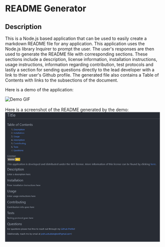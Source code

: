 
  # README Generator
  
  ## Description
  This is a Node.js based application that can be used to easily create a markdown README file for any application. This application uses the Node.js library Inquirer to prompt the user. The user's responses are then used to generate the README file with corresponding sections. These sections include a description, license information, installation instructions, usage instructions, information regarding contribution, test protocols and lastly a section for sending questions directly to the lead developer with a link to thier user's Github profile. The generated file also contains a Table of Contents with links to the subsections of the document.

  Here is a demo of the application:

  ![Demo GIF](./assets/readmedemo.gif) 
  <br  />
  <br  />
  Here is a screenshot of the README generated by the demo: 
  <br  />
  ![Screenshot](./assets/Screenshot.png)

 
  